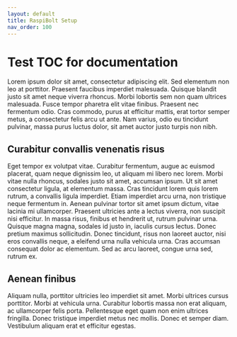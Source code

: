 ```yaml
---
layout: default
title: RaspiBolt Setup
nav_order: 100
---
```

# Test TOC for documentation

Lorem ipsum dolor sit amet, consectetur adipiscing elit. Sed elementum non leo at porttitor. Praesent faucibus imperdiet malesuada. Quisque blandit justo sit amet neque viverra rhoncus. Morbi lobortis sem non quam ultrices malesuada. Fusce tempor pharetra elit vitae finibus. Praesent nec fermentum odio. Cras commodo, purus at efficitur mattis, erat tortor semper metus, a consectetur felis arcu ut ante. Nam varius, odio eu tincidunt pulvinar, massa purus luctus dolor, sit amet auctor justo turpis non nibh.

## Curabitur convallis venenatis risus
Eget tempor ex volutpat vitae. Curabitur fermentum, augue ac euismod placerat, quam neque dignissim leo, ut aliquam mi libero nec lorem. Morbi vitae nulla rhoncus, sodales justo sit amet, accumsan ipsum. Ut sit amet consectetur ligula, at elementum massa. Cras tincidunt lorem quis lorem rutrum, a convallis ligula imperdiet. Etiam imperdiet arcu urna, non tristique neque fermentum in. Aenean pulvinar tortor sit amet ipsum dictum, vitae lacinia mi ullamcorper. Praesent ultricies ante a lectus viverra, non suscipit nisi efficitur. In massa risus, finibus et hendrerit ut, rutrum pulvinar urna. Quisque magna magna, sodales id justo in, iaculis cursus lectus. Donec pretium maximus sollicitudin. Donec tincidunt, risus non laoreet auctor, nisi eros convallis neque, a eleifend urna nulla vehicula urna. Cras accumsan consequat dolor ac elementum. Sed ac arcu laoreet, congue urna sed, rutrum ex.

## Aenean finibus 
Aliquam nulla, porttitor ultricies leo imperdiet sit amet. Morbi ultrices cursus porttitor. Morbi at vehicula urna. Curabitur lobortis massa non erat aliquam, ac ullamcorper felis porta. Pellentesque eget quam non enim ultrices fringilla. Donec tristique imperdiet metus nec mollis. Donec et semper diam. Vestibulum aliquam erat et efficitur egestas. 
